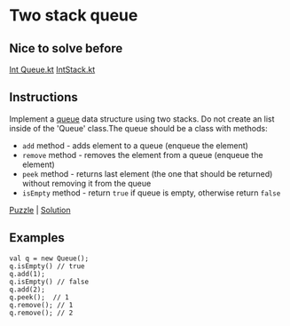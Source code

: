 # Two stack queue

## Nice to solve before

[Int Queue.kt](../int/IntQueue.kt)
[IntStack.kt](../../stack/int/IntStack.kt)

## Instructions

Implement a [queue](https://en.wikipedia.org/wiki/Queue_(abstract_data_type)) data structure using two stacks. Do not
create an list inside of the 'Queue' class.The queue should be a class with methods:
- `add` method - adds element to a queue (enqueue the element)
- `remove` method - removes the element from a queue (enqueue the element)
- `peek` method - returns last element (the one that should be returned) without removing it from the queue
- `isEmpty` method - return `true` if queue is empty, otherwise return `false`

[Puzzle](TwoStackQueue.kt) | [Solution](TwoStackQueueSolution.kt)

## Examples

```
val q = new Queue();
q.isEmpty() // true
q.add(1);
q.isEmpty() // false
q.add(2);
q.peek();  // 1
q.remove(); // 1
q.remove(); // 2
```

